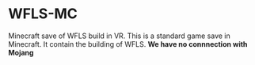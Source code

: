 WFLS-MC
=======

Minecraft save of WFLS build in VR.
This is a standard game save in Minecraft. It contain the building of WFLS. 
**We have no connnection with Mojang**
